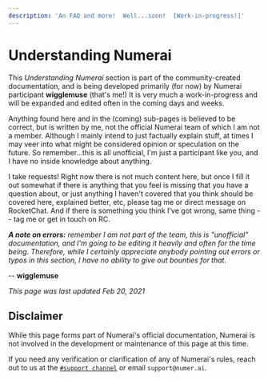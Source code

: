 ```yaml
---
description: 'An FAQ and more!  Well...soon!  [Work-in-progress!]'
---
```


# Understanding Numerai

This _Understanding Numerai_ section is part of the community-created documentation, and is being developed primarily \(for now\) by Numerai participant **wigglemuse** \(that's me!\)  It is very much a work-in-progress and will be expanded and edited often in the coming days and weeks.

Anything found here and in the \(coming\) sub-pages is believed to be correct, but is written by me, not the official Numerai team of which I am not a member.  Although I mainly intend to just factually explain stuff, at times I may veer into what might be considered opinion or speculation on the future.  So remember...this is all unofficial, I'm just a participant like you, and I have no inside knowledge about anything.  

I take requests!  Right now there is not much content here, but once I fill it out somewhat if there is anything that you feel is missing that you have a question about, or just anything I haven't covered that you think should be covered here, explained better, etc, please tag me or direct message on RocketChat.  And if there is something you think I've got wrong, same thing -- tag me or get in touch on RC.  

_**A note on errors:** remember I am not part of the team, this is "unofficial" documentation, and I'm going to be editing it heavily and often for the time being.  Therefore, while I certainly appreciate anybody pointing out errors or typos in this section, I have no ability to give out bounties for that._

-- **wigglemuse**

_This page was last updated Feb 20, 2021_

## Disclaimer

While this page forms part of Numerai's official documentation, Numerai is not involved in the development or maintenance of this page at this time.

If you need any verification or clarification of any of Numerai's rules, reach out to us at the [`#support channel`](https://community.numer.ai/channel/support) or email `support@numer.ai`.

